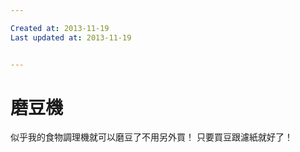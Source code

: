 ```yaml
---

Created at: 2013-11-19
Last updated at: 2013-11-19


---
```


# 磨豆機


似乎我的食物調理機就可以磨豆了不用另外買！
只要買豆跟濾紙就好了！

